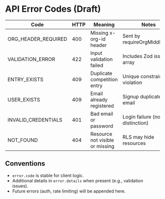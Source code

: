 # API Error Codes (Draft)

| Code | HTTP | Meaning | Notes |
|------|------|---------|-------|
| ORG_HEADER_REQUIRED | 400 | Missing x-org-id header | Sent by requireOrgMiddleware |
| VALIDATION_ERROR | 422 | Input validation failed | Includes Zod issues array |
| ENTRY_EXISTS | 409 | Duplicate competition entry | Unique constraint violation |
| USER_EXISTS | 409 | Email already registered | Signup duplicate email |
| INVALID_CREDENTIALS | 401 | Bad email or password | Login failure (no distinction) |
| NOT_FOUND | 404 | Resource not visible or missing | RLS may hide resources |

## Conventions

- `error.code` is stable for client logic.
- Additional details in `error.details` when present (e.g., validation issues).
- Future errors (auth, rate limiting) will be appended here.

